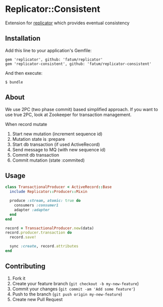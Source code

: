 # Replicator::Consistent

Extension for [replicator](http://github.com/fatum/replicator) which provides eventual consistency

## Installation

Add this line to your application's Gemfile:

    gem 'replicator', github: 'fatum/replicator'
    gem 'replicator-consistent', github: 'fatum/replicator-consistent'

And then execute:

    $ bundle

## About

We use 2PC (two phase commit) based simplified approach.
If you want to use true 2PC, look at Zookeeper for transaction management.

When record mutate

  1. Start new mutation (increment sequence id)
  2. Mutation state is :prepare
  3. Start db transaction (if used ActiveRecord)
  4. Send message to MQ (with new sequence id)
  5. Commit db transaction
  6. Commit mutation (state :commited)

## Usage

```ruby
class TransactionalProducer < ActiveRecord::Base
  include Replicator::Producer::Mixin

  produce :stream, atomic: true do
    consumers :consumer1
    adapter :adapter
  end
end

record = TransactionalProducer.new(data)
record.producer.transaction do
  record.save!

  sync :create, record.attributes
end
```

## Contributing

1. Fork it
2. Create your feature branch (`git checkout -b my-new-feature`)
3. Commit your changes (`git commit -am 'Add some feature'`)
4. Push to the branch (`git push origin my-new-feature`)
5. Create new Pull Request
